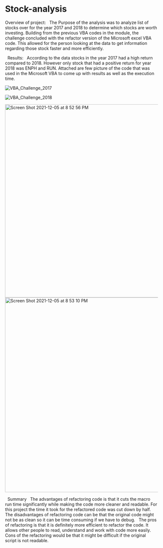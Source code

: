 # Stock-analysis
Overview of project:  
The Purpose of the analysis was to analyze list of stocks over for the year 2017 and 2018 to determine which stocks are worth investing. Building from the previous VBA codes in the module, the challenge concluded with the refactor version of the Microsoft excel VBA code. This allowed for the person looking at the data to get information regarding those stock faster and more efficiently. 


  Results:  
  According to the data stocks in the year 2017 had a high return compared to 2018. However only stock that had a positive return for year 2018  was ENPH and RUN. Attached are few picture of the code that was used in the Microsoft VBA to come up with results as well as the execution time. 


![VBA_Challenge_2017](https://user-images.githubusercontent.com/94031446/144774754-f58529ca-d7fd-4a3b-afab-ebc1acdf519d.png)

![VBA_Challenge_2018](https://user-images.githubusercontent.com/94031446/144774761-bbea075b-9a98-4210-89bf-6f6fd1ed9576.png)

<img width="634" alt="Screen Shot 2021-12-05 at 8 52 56 PM" src="https://user-images.githubusercontent.com/94031446/144774979-3fe7e64c-80e4-4f6e-a822-ca37b94894fa.png">

<img width="639" alt="Screen Shot 2021-12-05 at 8 53 10 PM" src="https://user-images.githubusercontent.com/94031446/144774986-231b3b92-3b51-44e0-911c-a18592fffe06.png">


  Summary  
The advantages of refactoring code is that it cuts the macro run time significantly while making the code more cleaner and readable. For this project the time it took for the refactored code was cut down by half. The disadvantages of refactoring code can be that the original code might not be as clean so it can be time consuming if we have to debug. 
  The pros of refactoring is that it is definitely more efficient to refactor the code. It allows other people to read, understand and work with code more easily. Cons of the refactoring would be that it might be difficult if the original script is not readable. 
